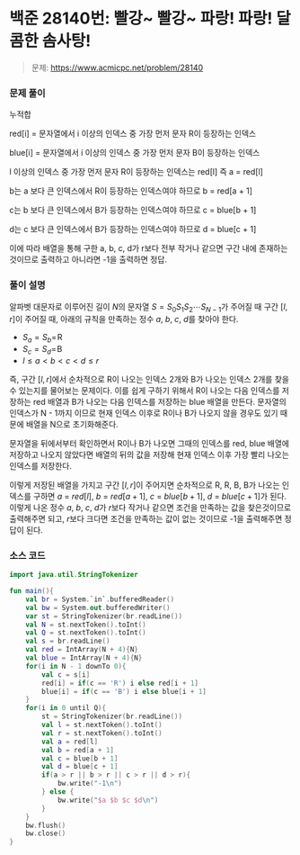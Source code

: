 # 백준 28140번: 빨강~ 빨강~ 파랑! 파랑! 달콤한 솜사탕!

> 문제: https://www.acmicpc.net/problem/28140

### 문제 풀이

누적합

red[i] = 문자열에서 i 이상의 인덱스 중 가장 먼저 문자 R이 등장하는 인덱스

blue[i] = 문자열에서 i 이상의 인덱스 중 가장 먼저 문자 B이 등장하는 인덱스

l 이상의 인덱스 중 가장 먼저 문자 R이 등장하는 인덱스는 red[l] 즉 a = red[l]

b는 a 보다 큰 인덱스에서 R이 등장하는 인덱스여야 하므로 b = red[a + 1]

c는 b 보다 큰 인덱스에서 B가 등장하는 인덱스여야 하므로 c = blue[b + 1]

d는 c 보다 큰 인덱스에서 B가 등장하는 인덱스여야 하므로 d = blue[c + 1]

이에 따라 배열을 통해 구한 a, b, c, d가 r보다 전부 작거나 같으면 구간 내에 존재하는 것이므로 출력하고 아니라면 -1을 출력하면 정답.

### 풀이 설명

알파벳 대문자로 이루어진 길이 $N$의 문자열 $S=S_0S_1S_2\cdots S_{N-1}$가 주어질 때 구간 $[l, r]$이 주어질 때, 아래의 규칙을 만족하는 정수 $a,\ b,\ c,\ d$를 찾아야 한다.

- $S_a=S_b=$ R
 
- $S_c=S_d=$ B
 
- $l \leq a \lt b \lt c \lt d \leq r$ 

즉, 구간 $[l, r]$에서 순차적으로 R이 나오는 인덱스 2개와 B가 나오는 인덱스 2개를 찾을 수 있는지를 물어보는 문제이다. 이를 쉽게 구하기 위해서 R이 나오는 다음 인덱스를 저장하는 red 배열과 B가 나오는 다음 인덱스를 저장하는 blue 배열을 만든다. 문자열의 인덱스가 N - 1까지 이므로 현재 인덱스 이후로 R이나 B가 나오지 않을 경우도 있기 때문에 배열을 N으로 초기화해준다.

문자열을 뒤에서부터 확인하면서 R이나 B가 나오면 그때의 인덱스를 red, blue 배열에 저장하고 나오지 않았다면 배열의 뒤의 값을 저장해 현재 인덱스 이후 가장 빨리 나오는 인덱스를 저장한다.

이렇게 저장된 배열을 가지고 구간 $[l, r]$이 주어지면 순차적으로 R, R, B, B가 나오는 인덱스를 구하면 $a\ =\ red[l],\ b\ =\ red[a + 1],\ c\ =\ blue[b + 1],\ d\ =\ blue[c + 1]$가 된다. 이렇게 나온 정수 $a,\ b,\ c,\ d$가 $r$보다 작거나 같으면 조건을 만족하는 값을 찾은것이므로 출력해주면 되고, $r$보다 크다면 조건을 만족하는 값이 없는 것이므로 -1을 출력해주면 정답이 된다.

### 소스 코드
```kotlin
import java.util.StringTokenizer

fun main(){
    val br = System.`in`.bufferedReader()
    val bw = System.out.bufferedWriter()
    var st = StringTokenizer(br.readLine())
    val N = st.nextToken().toInt()
    val Q = st.nextToken().toInt()
    val s = br.readLine()
    val red = IntArray(N + 4){N}
    val blue = IntArray(N + 4){N}
    for(i in N - 1 downTo 0){
        val c = s[i]
        red[i] = if(c == 'R') i else red[i + 1]
        blue[i] = if(c == 'B') i else blue[i + 1]
    }
    for(i in 0 until Q){
        st = StringTokenizer(br.readLine())
        val l = st.nextToken().toInt()
        val r = st.nextToken().toInt()
        val a = red[l]
        val b = red[a + 1]
        val c = blue[b + 1]
        val d = blue[c + 1]
        if(a > r || b > r || c > r || d > r){
            bw.write("-1\n")
        } else {
            bw.write("$a $b $c $d\n")
        }
    }
    bw.flush()
    bw.close()
}
```